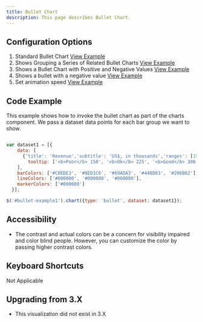 ```yaml
---
title: Bullet Chart  
description: This page describes Bullet Chart.
---
```


## Configuration Options

1. Standard Bullet Chart [View Example]( ../components/bullet/example-index)
2. Shows Grouping a Series of Related Bullet Charts [View Example]( ../components/bullet/example-data-group)
3. Shows a Bullet Chart with Positive and Negative Values [View Example]( ../components/bullet/example-negative-positive-value)
4. Shows a bullet with a negative value [View Example]( ../components/bullet/example-negative-value)
5. Set animation speed [View Example]( ../components/bullet/example-animation)

## Code Example

This example shows how to invoke the bullet chart as part of the charts component. We pass a dataset data points for each bar group we want to show.

```javascript

var dataset1 = [{
    data: [
      {'title': 'Revenue','subtitle': 'US$, in thousands','ranges': [150, 225, 300, 400, 600], 'measures': [220,270], 'markers': [250],
        tooltip: ['<b>Poor</b> 150', '<b>Ok</b> 225', '<b>Good</b> 300', '<b>Excellent</b> 400', '<b>Revenue</b> 600']}
    ],
    barColors: ['#C0EDE3', '#8ED1C6', '#69ADA3', '#448D83', '#206B62'],
    lineColors: ['#000000', '#000000', '#000000'],
    markerColors: ['#000000']
  }];

$('#bullet-example1').chart({type: 'bullet', dataset: dataset1});


```

## Accessibility

- The contrast and actual colors can be a concern for visibility impaired and color blind people. However, you can customize the color by passing higher contrast colors.

## Keyboard Shortcuts

Not Applicable

## Upgrading from 3.X

-   This visualization did not exist in 3.X

